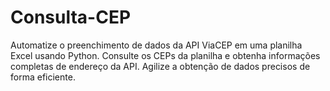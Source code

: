 # Consulta-CEP
Automatize o preenchimento de dados da API ViaCEP em uma planilha Excel usando Python. Consulte os CEPs da planilha e obtenha informações completas de endereço da API. Agilize a obtenção de dados precisos de forma eficiente.
